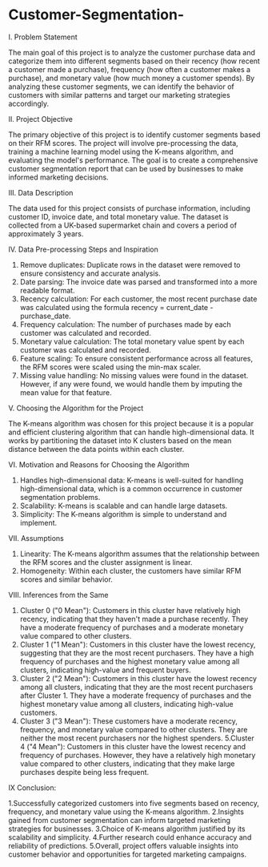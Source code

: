 # Customer-Segmentation-
I. Problem Statement

The main goal of this project is to analyze the customer purchase data and categorize them into different segments based on their recency (how recent a customer made a purchase), frequency (how often a customer makes a purchase), and monetary value (how much money a customer spends). By analyzing these customer segments, we can identify the behavior of customers with similar patterns and target our marketing strategies accordingly.

II. Project Objective


The primary objective of this project is to identify customer segments based on their RFM scores. The project will involve pre-processing the data, training a machine learning model using the K-means algorithm, and evaluating the model's performance. The goal is to create a comprehensive customer segmentation report that can be used by businesses to make informed marketing decisions.


III. Data Description

The data used for this project consists of purchase information, including customer ID, invoice date, and total monetary value. The dataset is collected from a UK-based supermarket chain and covers a period of approximately 3 years.


IV. Data Pre-processing Steps and Inspiration

1. Remove duplicates: Duplicate rows in the dataset were removed to ensure consistency and accurate analysis.
2. Date parsing: The invoice date was parsed and transformed into a more readable format.
3. Recency calculation: For each customer, the most recent purchase date was calculated using the formula recency = current_date - purchase_date.
4. Frequency calculation: The number of purchases made by each customer was calculated and recorded.
5. Monetary value calculation: The total monetary value spent by each customer was calculated and recorded.
6. Feature scaling: To ensure consistent performance across all features, the RFM scores were scaled using the min-max scaler.
7. Missing value handling: No missing values were found in the dataset. However, if any were found, we would handle them by imputing the mean value for that feature.


V. Choosing the Algorithm for the Project

The K-means algorithm was chosen for this project because it is a popular and efficient clustering algorithm that can handle high-dimensional data. It works by partitioning the dataset into K clusters based on the mean distance between the data points within each cluster.


VI. Motivation and Reasons for Choosing the Algorithm

1. Handles high-dimensional data: K-means is well-suited for handling high-dimensional data, which is a common occurrence in customer segmentation problems.
2. Scalability: K-means is scalable and can handle large datasets.
3. Simplicity: The K-means algorithm is simple to understand and implement.


VII. Assumptions

1. Linearity: The K-means algorithm assumes that the relationship between the RFM scores and the cluster assignment is linear.
2. Homogeneity: Within each cluster, the customers have similar RFM scores and similar behavior.


VIII. Inferences from the Same

1. Cluster 0 ("0 Mean"): Customers in this cluster have relatively high recency, indicating that they haven't made a purchase recently. They have a moderate frequency of purchases and a moderate monetary value compared to other clusters.
2. Cluster 1 ("1 Mean"): Customers in this cluster have the lowest recency, suggesting that they are the most recent purchasers. They have a high frequency of purchases and the highest monetary value among all clusters, indicating high-value and frequent buyers.
3. Cluster 2 ("2 Mean"): Customers in this cluster have the lowest recency among all clusters, indicating that they are the most recent purchasers after Cluster 1. They have a moderate frequency of purchases and the highest monetary value among all clusters, indicating high-value customers.
4. Cluster 3 ("3 Mean"): These customers have a moderate recency, frequency, and monetary value compared to other clusters. They are neither the most recent purchasers nor the highest spenders.
5.Cluster 4 ("4 Mean"):
Customers in this cluster have the lowest recency and frequency of purchases.
However, they have a relatively high monetary value compared to other clusters, indicating that they make large purchases despite being less frequent.


IX Conclusion:

1.Successfully categorized customers into five segments based on recency, frequency, and monetary value using the K-means algorithm.
2.Insights gained from customer segmentation can inform targeted marketing strategies for businesses.
3.Choice of K-means algorithm justified by its scalability and simplicity.
4.Further research could enhance accuracy and reliability of predictions.
5.Overall, project offers valuable insights into customer behavior and opportunities for targeted marketing campaigns.
